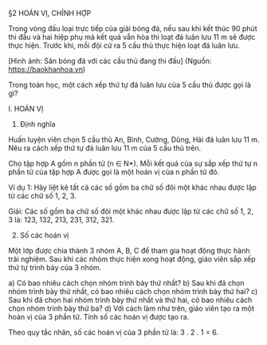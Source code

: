 §2 HOÁN VỊ, CHỈNH HỢP

Trong vòng đấu loại trực tiếp của giải bóng đá, nếu sau khi kết thúc 90 phút thi đấu và hai hiệp phụ mà kết quả vẫn hòa thì loạt đá luân lưu 11 m sẽ được thực hiện. Trước khi, mỗi đội cử ra 5 cầu thủ thực hiện loạt đá luân lưu.

[Hình ảnh: Sân bóng đá với các cầu thủ đang thi đấu]
(Nguồn: https://baokhanhoa.vn)

Trong toán học, một cách xếp thứ tự đá luân lưu của 5 cầu thủ được gọi là gì?

I. HOÁN VỊ

1. Định nghĩa

Huấn luyện viên chọn 5 cầu thủ An, Bình, Cường, Dũng, Hải đá luân lưu 11 m. Nêu ra cách xếp thứ tự đá luân lưu 11 m của 5 cầu thủ trên.

Cho tập hợp A gồm n phần tử (n ∈ N*).
Mỗi kết quả của sự sắp xếp thứ tự n phần tử của tập hợp A được gọi là một hoán vị của n phần tử đó.

Ví dụ 1: Hãy liệt kê tất cả các số gồm ba chữ số đôi một khác nhau được lập từ các chữ số 1, 2, 3.

Giải:
Các số gồm ba chữ số đôi một khác nhau được lập từ các chữ số 1, 2, 3 là:
123, 132, 213, 231, 312, 321.

2. Số các hoán vị

Một lớp được chia thành 3 nhóm A, B, C để tham gia hoạt động thực hành trải nghiệm. Sau khi các nhóm thực hiện xong hoạt động, giáo viên sắp xếp thứ tự trình bày của 3 nhóm.

a) Có bao nhiêu cách chọn nhóm trình bày thứ nhất?
b) Sau khi đã chọn nhóm trình bày thứ nhất, có bao nhiêu cách chọn nhóm trình bày thứ hai?
c) Sau khi đã chọn hai nhóm trình bày thứ nhất và thứ hai, có bao nhiêu cách chọn nhóm trình bày thứ ba?
d) Với cách làm như trên, giáo viên tạo ra một hoán vị của 3 phần tử. Tính số các hoán vị được tạo ra.

Theo quy tắc nhân, số các hoán vị của 3 phần tử là: 3 . 2 . 1 = 6.